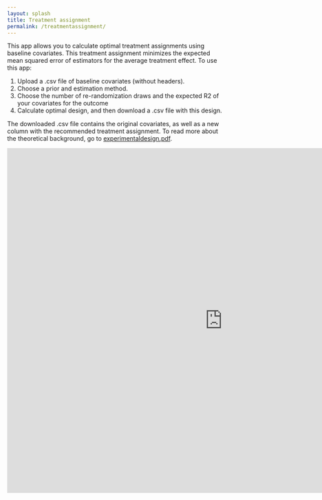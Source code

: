 ```yaml
---
layout: splash
title: Treatment assignment
permalink: /treatmentassignment/
---
```



This app allows you to calculate optimal treatment assignments using baseline covariates.
This treatment assignment minimizes the expected mean squared error of estimators for the average treatment effect.
To use this app:

1. Upload a .csv file of baseline covariates (without headers).
2. Choose a prior and estimation method.
3. Choose the number of re-randomization draws and the expected R2 of your covariates for the outcome
4. Calculate optimal design, and then download a .csv file with this design.

The downloaded .csv file contains the original covariates, as well as a new column with the recommended treatment assignment.
To read more about the theoretical background, go to [experimentaldesign.pdf](/files/papers/experimentaldesign.pdf).

<iframe src="https://maxkasy.shinyapps.io/webappdontrandomize/" style="border:none;width:1000px;height:800px;"></iframe>




